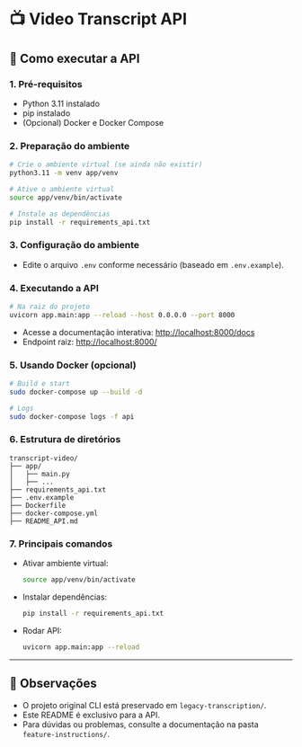 # 📺 Video Transcript API

## 🚀 Como executar a API

### 1. Pré-requisitos
- Python 3.11 instalado
- pip instalado
- (Opcional) Docker e Docker Compose

### 2. Preparação do ambiente

```bash
# Crie o ambiente virtual (se ainda não existir)
python3.11 -m venv app/venv

# Ative o ambiente virtual
source app/venv/bin/activate

# Instale as dependências
pip install -r requirements_api.txt
```

### 3. Configuração do ambiente

- Edite o arquivo `.env` conforme necessário (baseado em `.env.example`).

### 4. Executando a API

```bash
# Na raiz do projeto
uvicorn app.main:app --reload --host 0.0.0.0 --port 8000
```

- Acesse a documentação interativa: [http://localhost:8000/docs](http://localhost:8000/docs)
- Endpoint raiz: [http://localhost:8000/](http://localhost:8000/)

### 5. Usando Docker (opcional)

```bash
# Build e start
sudo docker-compose up --build -d

# Logs
sudo docker-compose logs -f api
```

### 6. Estrutura de diretórios

```
transcript-video/
├── app/
│   ├── main.py
│   ├── ...
├── requirements_api.txt
├── .env.example
├── Dockerfile
├── docker-compose.yml
├── README_API.md
```

### 7. Principais comandos

- Ativar ambiente virtual:
  ```bash
  source app/venv/bin/activate
  ```
- Instalar dependências:
  ```bash
  pip install -r requirements_api.txt
  ```
- Rodar API:
  ```bash
  uvicorn app.main:app --reload
  ```

---

## 📢 Observações
- O projeto original CLI está preservado em `legacy-transcription/`.
- Este README é exclusivo para a API.
- Para dúvidas ou problemas, consulte a documentação na pasta `feature-instructions/`.
